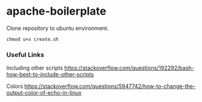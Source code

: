 # apache-boilerplate

Clone repository to ubuntu environment.

`chmod u+x create.sh`



### Useful Links

Including other scripts
https://stackoverflow.com/questions/192292/bash-how-best-to-include-other-scripts

Colors
https://stackoverflow.com/questions/5947742/how-to-change-the-output-color-of-echo-in-linux